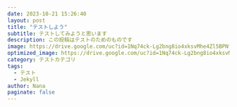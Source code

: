 ```yaml
---
date: 2023-10-21 15:26:40
layout: post
title: "テストしよう"
subtitle: テストしてみようと思います
description: この投稿はテストのためのものです
image: https://drive.google.com/uc?id=1Nq74ck-Lg2bng8io4xksvMhe4Zl5BPNf
optimized_image: https://drive.google.com/uc?id=1Nq74ck-Lg2bng8io4xksvMhe4Zl5BPNf
category: テストカテゴリ
tags:
  - テスト
  - Jekyll
author: Nana
paginate: false
---
```

